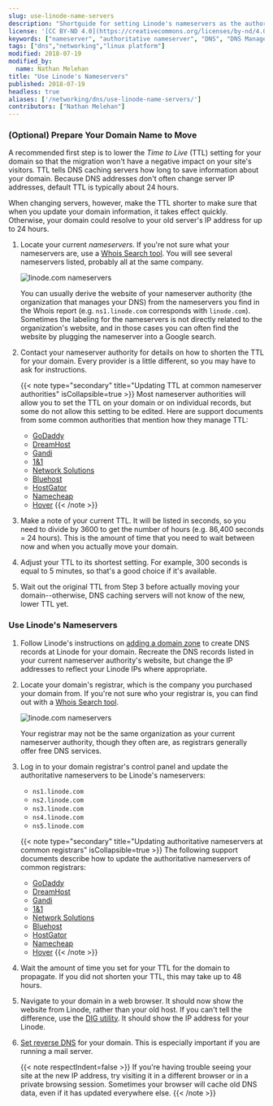 ```yaml
---
slug: use-linode-name-servers
description: "Shortguide for setting Linode's nameservers as the authoritative nameservers for a domain"
license: '[CC BY-ND 4.0](https://creativecommons.org/licenses/by-nd/4.0)'
keywords: ["nameserver", "authoritative nameserver", "DNS", "DNS Manager"]
tags: ["dns","networking","linux platform"]
modified: 2018-07-19
modified_by:
  name: Nathan Melehan
title: "Use Linode's Nameservers"
published: 2018-07-19
headless: true
aliases: ['/networking/dns/use-linode-name-servers/']
contributors: ["Nathan Melehan"]
---
```


### (Optional) Prepare Your Domain Name to Move

A recommended first step is to lower the *Time to Live* (TTL) setting for your domain so that the migration won't have a negative impact on your site's visitors. TTL tells DNS caching servers how long to save information about your domain. Because DNS addresses don't often change server IP addresses, default TTL is typically about 24 hours.

When changing servers, however, make the TTL shorter to make sure that when you update your domain information, it takes effect quickly. Otherwise, your domain could resolve to your old server's IP address for up to 24 hours.

1.  Locate your current *nameservers*. If you're not sure what your nameservers are, use a [Whois Search tool](https://whois.icann.org/). You will see several nameservers listed, probably all at the same company.

    ![linode.com nameservers](whois-icann-name-servers.png "whois.icann.org lookup of nameservers for linode.com")

    You can usually derive the website of your nameserver authority (the organization that manages your DNS) from the nameservers you find in the Whois report (e.g. `ns1.linode.com` corresponds with `linode.com`). Sometimes the labeling for the nameservers is not directly related to the organization's website, and in those cases you can often find the website by plugging the nameserver into a Google search.

1.  Contact your nameserver authority for details on how to shorten the TTL for your domain. Every provider is a little different, so you may have to ask for instructions.

    {{< note type="secondary" title="Updating TTL at common nameserver authorities" isCollapsible=true >}}
    Most nameserver authorities will allow you to set the TTL on your domain or on individual records, but some do not allow this setting to be edited. Here are support documents from some common authorities that mention how they manage TTL:

    -   [GoDaddy](https://www.godaddy.com/help/change-the-ttl-value-for-your-dns-records-20238)
    -   [DreamHost](https://help.dreamhost.com/hc/en-us/articles/215840248-DNS-propagation-overview)
    -   [Gandi](http://wiki.gandi.net/en/dns/zone/expert)
    -   [1&1](https://www.1and1.com/help/domains/general-information-about-dns-settings/time-required-for-dns-changes/)
    -   [Network Solutions](http://www.networksolutions.com/support/how-to-manage-advanced-dns-records/)
    -   [Bluehost](https://my.bluehost.com/hosting/help/559)
    -   [HostGator](https://support.hostgator.com/articles/when-will-my-domain-start-working-propagation#ttl)
    -   [Namecheap](https://www.namecheap.com/support/knowledgebase/article.aspx/434/2237/how-do-i-set-up-host-records-for-a-domain)
    -   [Hover](https://help.hover.com/hc/en-us/articles/217282457-How-to-Edit-DNS-records-A-AAAA-CNAME-MX-TXT-SRV)
    {{< /note >}}

1.  Make a note of your current TTL. It will be listed in seconds, so you need to divide by 3600 to get the number of hours (e.g. 86,400 seconds = 24 hours). This is the amount of time that you need to wait between now and when you actually move your domain.

1.  Adjust your TTL to its shortest setting. For example, 300 seconds is equal to 5 minutes, so that's a good choice if it's available.

1.  Wait out the original TTL from Step 3 before actually moving your domain--otherwise, DNS caching servers will not know of the new, lower TTL yet.

### Use Linode's Nameservers

1.  Follow Linode's instructions on [adding a domain zone](/docs/products/networking/dns-manager/guides/create-domain/) to create DNS records at Linode for your domain. Recreate the DNS records listed in your current nameserver authority's website, but change the IP addresses to reflect your Linode IPs where appropriate.

1.  Locate your domain's registrar, which is the company you purchased your domain from. If you're not sure who your registrar is, you can find out with a [Whois Search tool](https://whois.icann.org/).

    ![linode.com nameservers](whois-icann-registrar.png "whois.icann.org lookup of nameservers for linode.com")

    Your registrar may not be the same organization as your current nameserver authority, though they often are, as registrars generally offer free DNS services.

1.  Log in to your domain registrar's control panel and update the authoritative nameservers to be Linode's nameservers:

    *  `ns1.linode.com`
    *  `ns2.linode.com`
    *  `ns3.linode.com`
    *  `ns4.linode.com`
    *  `ns5.linode.com`

    {{< note type="secondary" title="Updating authoritative nameservers at common registrars" isCollapsible=true >}}
    The following support documents describe how to update the authoritative nameservers of common registrars:

    -   [GoDaddy](https://support.hostgator.com/articles/how-to-change-godaddy-name-servers)
    -   [DreamHost](https://help.dreamhost.com/hc/en-us/articles/216385417-How-do-I-change-my-nameservers-at-DreamHost)
    -   [Gandi](https://doc.gandi.net/en/dns/change/)
    -   [1&1](https://www.1and1.com/help/domains/using-your-own-name-servers/using-your-own-name-servers-for-a-domain/)
    -   [Network Solutions](http://www.networksolutions.com/support/move-dns-to-a-new-server/)
    -   [Bluehost](https://my.bluehost.com/hosting/help/transfer_client_start)
    -   [HostGator](https://support.hostgator.com/articles/how-do-i-manage-the-domain-i-bought-from-hostgator)
    -   [Namecheap](https://www.namecheap.com/support/knowledgebase/article.aspx/767/10/how-can-i-change-the-nameservers-for-my-domain)
    -   [Hover](https://help.hover.com/hc/en-us/articles/217282477-How-to-Change-your-domain-nameservers-DNS-servers-)
    {{< /note >}}

1.  Wait the amount of time you set for your TTL for the domain to propagate. If you did not shorten your TTL, this may take up to 48 hours.

1.  Navigate to your domain in a web browser. It should now show the website from Linode, rather than your old host. If you can't tell the difference, use the [DIG utility](http://www.kloth.net/services/dig.php). It should show the IP address for your Linode.

1.  [Set reverse DNS](/docs/products/compute/compute-instances/guides/configure-rdns/) for your domain. This is especially important if you are running a mail server.

    {{< note respectIndent=false >}}
If you're having trouble seeing your site at the new IP address, try visiting it in a different browser or in a private browsing session. Sometimes your browser will cache old DNS data, even if it has updated everywhere else.
{{< /note >}}
